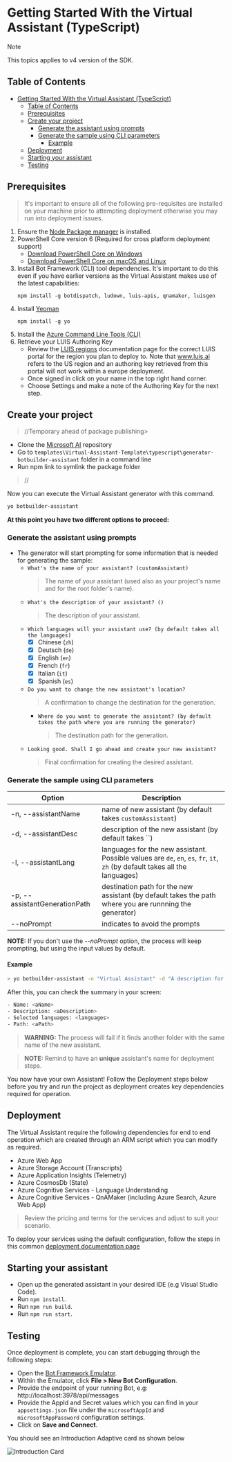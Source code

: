 # Getting Started With the Virtual Assistant (TypeScript)

> [!NOTE]
> This topics applies to v4 version of the SDK.

## Table of Contents
- [Getting Started With the Virtual Assistant (TypeScript)](#getting-started-with-the-virtual-assistant-typescript)
  - [Table of Contents](#table-of-contents)
  - [Prerequisites](#prerequisites)
  - [Create your project](#create-your-project)
    - [Generate the assistant using prompts](#generate-the-assistant-using-prompts)
    - [Generate the sample using CLI parameters](#generate-the-sample-using-cli-parameters)
      - [Example](#example)
  - [Deployment](#deployment)
  - [Starting your assistant](#starting-your-assistant)
  - [Testing](#testing)
 
## Prerequisites
> It's important to ensure all of the following pre-requisites are installed on your machine prior to attempting deployment otherwise you may run into deployment issues.

1. Ensure the [Node Package manager](https://nodejs.org/en/) is installed.
1. PowerShell Core version 6 (Required for cross platform deployment support)
   * [Download PowerShell Core on Windows](https://aka.ms/getps6-windows)
   * [Download PowerShell Core on macOS and Linux](https://aka.ms/getps6-linux)
1. Install  Bot Framework (CLI) tool dependencies. It's important to do this even if you have earlier versions as the Virtual Assistant makes use of the latest capabilities: 
   ```
   npm install -g botdispatch, ludown, luis-apis, qnamaker, luisgen
   ```
1. Install [Yeoman](http://yeoman.io)
   ```
   npm install -g yo
   ```
1. Install the [Azure Command Line Tools (CLI)](https://docs.microsoft.com/en-us/cli/azure/install-azure-cli-windows?view=azure-cli-latest)
1. Retrieve your LUIS Authoring Key
   - Review the [LUIS regions](https://docs.microsoft.com/en-us/azure/cognitive-services/luis/luis-reference-regions) documentation page for the correct LUIS portal for the region you plan to deploy to. Note that www.luis.ai refers to the US region and an authoring key retrieved from this portal will not work within a europe deployment. 
   - Once signed in click on your name in the top right hand corner.
   - Choose Settings and make a note of the Authoring Key for the next step.

## Create your project

>//Temporary ahead of package publishing>

- Clone the [Microsoft AI](https://github.com/Microsoft/AI) repository
- Go to `templates\Virtual-Assistant-Template\typescript\generator-botbuilder-assistant` folder in a command line
- Run npm link to symlink the package folder
>//

Now you can execute the Virtual Assistant generator with this command.

```bash
yo botbuilder-assistant
```

**At this point you have two different options to proceed:**

### Generate the assistant using prompts

- The generator will start prompting for some information that is needed for generating the sample:
    - `What's the name of your assistant? (customAssistant)`
        > The name of your assistant (used also as your project's name and for the root folder's name).
    - `What's the description of your assistant? ()`
        > The description of your assistant.
    - `Which languages will your assistant use? (by default takes all the languages)`
        - [x] Chinese (`zh`)
        - [x] Deutsch (`de`)
        - [x] English (`en`)
        - [x] French (`fr`)
        - [x] Italian (`it`)
        - [x] Spanish (`es`)
    - `Do you want to change the new assistant's location?`
        > A confirmation to change the destination for the generation.
        - `Where do you want to generate the assistant? (by default takes the path where you are running the generator)`
            > The destination path for the generation.
    - `Looking good. Shall I go ahead and create your new assistant?`
        > Final confirmation for creating the desired assistant.

### Generate the sample using CLI parameters

| Option                            | Description                                                                                                  |
|-----------------------------------|--------------------------------------------------------------------------------------------------------------|
| -n, --assistantName <name>              | name of new assistant (by default takes `customAssistant`)                                                          |
| -d, --assistantDesc <description>       | description of the new assistant (by default takes ``) |
| -l, --assistantLang <array of languages>| languages for the new assistant. Possible values are `de`, `en`, `es`, `fr`, `it`, `zh` (by default takes all the languages)| 
| -p, --assistantGenerationPath <path>    | destination path for the new assistant (by default takes the path where you are runnning the generator)            |
| --noPrompt                        | indicates to avoid the prompts                                                                               |

**NOTE:** If you don't use the _--noPrompt_ option, the process will keep prompting, but using the input values by default.

#### Example

```bash
> yo botbuilder-assistant -n "Virtual Assistant" -d "A description for my new assistant" -l "en,es" -p "\aPath" --noPrompt
```

After this, you can check the summary in your screen:
```bash
- Name: <aName>
- Description: <aDescription>
- Selected languages: <languages>
- Path: <aPath>
```

>**WARNING:** The process will fail if it finds another folder with the same name of the new assistant.

>**NOTE:** Remind to have an **unique** assistant's name for deployment steps. 

You now have your own Assistant! Follow the Deployment steps below before you try and run the project as deployment creates key dependencies required for operation.

## Deployment

The Virtual Assistant require the following dependencies for end to end operation which are created through an ARM script which you can modify as required.

- Azure Web App
- Azure Storage Account (Transcripts)
- Azure Application Insights (Telemetry)
- Azure CosmosDb (State)
- Azure Cognitive Services - Language Understanding
- Azure Cognitive Services - QnAMaker (including Azure Search, Azure Web App)

> Review the pricing and terms for the services and adjust to suit your scenario.

To deploy your services using the default configuration, follow the steps in this common [deployment documentation page](/docs/virtual-assistant/common/deploymentsteps.md)

## Starting your assistant

- Open up the generated assistant in your desired IDE (e.g Visual Studio Code).
- Run `npm install`.
- Run `npm run build`.
- Run `npm run start`.

## Testing

Once deployment is complete, you can start debugging through the following steps:
- Open the [Bot Framework Emulator](https://github.com/Microsoft/BotFramework-Emulator). 
- Within the Emulator, click **File > New Bot Configuration**.
- Provide the endpoint of your running Bot, e.g: http://localhost:3978/api/messages
- Provide the AppId and Secret values which you can find in your `appsettings.json` file under the `microsoftAppId` and `microsoftAppPassword` configuration settings.
- Click on **Save and Connect**.

You should see an Introduction Adaptive card as shown below

![Introduction Card](https://user-images.githubusercontent.com/43043272/55245287-0e01fe00-5200-11e9-8709-4d24c0f45502.png)
